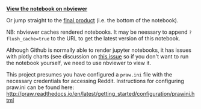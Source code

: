 [**View the notebook on nbviewer**](http://nbviewer.jupyter.org/github/dmarx/Reddit_response_to_Trump/blob/master/Reddit%20Response%20to%20US%20Political%20Turmoil.ipynb)

Or jump straight to the [final product](http://nbviewer.jupyter.org/github/dmarx/Reddit_response_to_Trump/blob/master/Reddit%20Response%20to%20US%20Political%20Turmoil.ipynb#chart) (i.e. the bottom of the notebook).

NB: nbviewer caches rendered notebooks. It may be neessary to append `?flush_cache=true` to the URL to get the latest version of this notebook.

Although Github is normally able to render jupyter notebooks, it has issues with plotly charts (see discussion on [this issue](https://github.com/plotly/plotly.py/issues/396) so if you don't want to run the notebook yourself, we need to use nbviewer to view it.

This project presumes you have configured a `praw.ini` file with the necessary credentials for accessing Reddit. Instructions for configuring praw.ini can be found here: http://praw.readthedocs.io/en/latest/getting_started/configuration/prawini.html